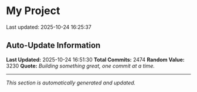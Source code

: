 # My Project


Last updated: 2025-10-24 16:25:37

















































































































































































































































































































































































































































































































































































































































































































































































































































































































































































































































































































































































































































































































































































































































































































































































































































































































































































































































































































































































































































































































































































































































































































































































































































































































































































































































































































































































































































































































































































## Auto-Update Information

**Last Updated:** 2025-10-24 16:51:30
**Total Commits:** 2474
**Random Value:** 3230
**Quote:** _Building something great, one commit at a time._

---
_This section is automatically generated and updated._